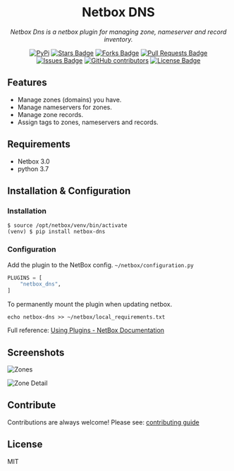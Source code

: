 <h1 align="center">Netbox DNS</h1>

<p align="center"><i>Netbox Dns is a netbox plugin for managing zone, nameserver and record inventory.</i></p>

<div align="center">
<a href="https://pypi.org/project/netbox-dns/"><img src="https://img.shields.io/pypi/v/netbox-dns" alt="PyPi"/></a>
<a href="https://github.com/auroraresearchlab/netbox-dns/stargazers"><img src="https://img.shields.io/github/stars/auroraresearchlab/netbox-dns" alt="Stars Badge"/></a>
<a href="https://github.com/auroraresearchlab/netbox-dns/network/members"><img src="https://img.shields.io/github/forks/auroraresearchlab/netbox-dns" alt="Forks Badge"/></a>
<a href="https://github.com/auroraresearchlab/netbox-dns/pulls"><img src="https://img.shields.io/github/issues-pr/auroraresearchlab/netbox-dns" alt="Pull Requests Badge"/></a>
<a href="https://github.com/auroraresearchlab/netbox-dns/issues"><img src="https://img.shields.io/github/issues/auroraresearchlab/netbox-dns" alt="Issues Badge"/></a>
<a href="https://github.com/auroraresearchlab/netbox-dns/graphs/contributors"><img alt="GitHub contributors" src="https://img.shields.io/github/contributors/auroraresearchlab/netbox-dns?color=2b9348"></a>
<a href="https://github.com/auroraresearchlab/netbox-dns/blob/master/LICENSE"><img src="https://img.shields.io/github/license/auroraresearchlab/netbox-dns?color=2b9348" alt="License Badge"/></a>
</div>

## Features

* Manage zones (domains) you have.
* Manage nameservers for zones.
* Manage zone records.
* Assign tags to zones, nameservers and records.

## Requirements

* Netbox 3.0
* python 3.7

## Installation & Configuration

### Installation

```
$ source /opt/netbox/venv/bin/activate
(venv) $ pip install netbox-dns
```

### Configuration

Add the plugin to the NetBox config. `~/netbox/configuration.py`

```python
PLUGINS = [
    "netbox_dns",
]
```

To permanently mount the plugin when updating netbox.

```
echo netbox-dns >> ~/netbox/local_requirements.txt
```

Full reference: [Using Plugins - NetBox Documentation](https://netbox.readthedocs.io/en/stable/plugins/)

## Screenshots

![Zones](https://raw.githubusercontent.com/auroraresearchlab/netbox-dns/main/media/zones.png)

![Zone Detail](https://raw.githubusercontent.com/auroraresearchlab/netbox-dns/main/media/zone-detail.png)

## Contribute

Contributions are always welcome! Please see: [contributing guide](CONTRIBUTING.md)

## License

MIT

